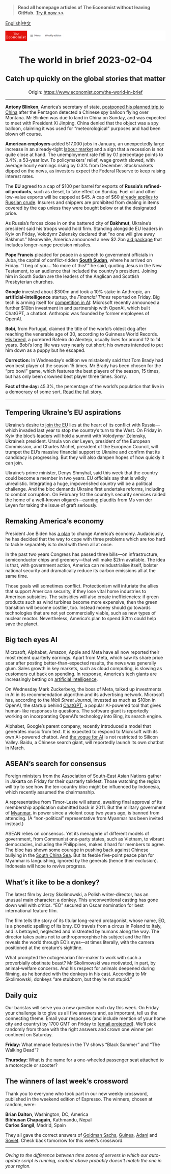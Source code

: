 > **Read all homepage articles of The Economist without leaving GitHub.** [Try it now >>](https://arielherself.github.io/te)

[English](https://github.com/arielherself/espresso/blob/main/README.md)|[中文](https://github-com.translate.goog/arielherself/espresso/blob/main/README.md?_x_tr_sl=en&_x_tr_tl=zh-CN&_x_tr_hl=zh-CN&_x_tr_pto=wapp)



![The Economist](menubar.png)

# <p align="center">The world in brief 2023-02-04</p>

## <p align="center">Catch up quickly on the global stories that matter</p>

<p align="center">Origin: <a href="https://www.economist.com/the-world-in-brief">https://www.economist.com/the-world-in-brief</a><hr>

<strong>Antony Blinken</strong>, America’s secretary of state, [postponed his planned trip to China](https://www.economist.com/china/2023/02/03/how-a-balloon-burst-sino-american-talks) after the Pentagon detected a Chinese spy balloon flying over Montana. Mr Blinken was due to land in China on Sunday, and was expected to meet with President Xi Jinping. China denied that the object was a spy balloon, claiming it was used for “meteorological” purposes and had been blown off course.

<strong>American employers </strong>added 517,000 jobs in January, an unexpectedly large increase in an already-tight [labour market](https://www.economist.com/finance-and-economics/2022/11/24/why-american-unemployment-needs-to-rise) and a sign that a recession is not quite close at hand. The unemployment rate fell by 0.1 percentage points to 3.4%, a 53-year low. To policymakers’ relief, wage growth slowed, with average hourly earnings rising by 0.3% from December. Stockmarkets dipped on the news, as investors expect the Federal Reserve to keep raising interest rates.

The <strong>EU</strong> agreed to a cap of $100 per barrel for exports of <strong>Russia’s refined-oil products</strong>, such as diesel, to take effect on Sunday. Fuel oil and other low-value exports will be capped at $45. A cap of $60 [already applies to Russian crude](https://www.economist.com/leaders/2023/02/01/why-the-wests-oil-sanctions-on-russia-are-proving-to-be-underwhelming). Insurers and shippers are prohibited from dealing in items covered by the cap unless they were bought below or at the designated price.

As Russia’s forces close in on the battered city of <strong>Bakhmut</strong>, Ukraine’s president said his troops would hold firm. Standing alongside EU leaders in Kyiv on Friday, Volodymr Zelensky declared that “no one will give away Bakhmut.” Meanwhile, America announced a new $2.2bn [aid package](https://www.economist.com/leaders/2023/01/25/nato-members-are-right-to-send-tanks-to-ukraine) that includes longer-range precision missiles.

<strong>Pope Francis</strong> pleaded for peace in a speech to government officials in Juba, the capital of conflict-ridden [<strong>South Sudan</strong>](https://www.economist.com/middle-east-and-africa/2021/07/10/south-sudans-second-decade-may-be-as-troubled-as-its-first), where he arrived on Friday. “I beg of you…‘No more of this!’” he said, quoting Jesus in the New Testament, to an audience that included the country’s president. Joining him in South Sudan are the leaders of the Anglican and Scottish Presbyterian churches.

<strong>Google</strong> invested about $300m and took a 10% stake in Anthropic, an <strong>artificial-intelligence</strong> startup, the<em> Financial Times</em> reported on Friday. Big tech is arming itself for [competition in AI](https://www.economist.com/business/2023/01/30/the-race-of-the-ai-labs-heats-up): Microsoft recently announced a further $10bn investment in and partnership with OpenAI, which built ChatGPT, a chatbot. Anthropic was founded by former employees of OpenAI.

<strong>Bobi</strong>, from Portugal, claimed the title of the world’s oldest dog after reaching the venerable age of 30, according to Guinness World Records. [His breed](https://www.economist.com/interactive/christmas-specials/2022/12/20/what-makes-certain-dogs-popular-in-certain-countries), a purebred Rafeiro do Alentejo, usually lives for around 12 to 14 years. Bobi’s long life was very nearly cut short; his owners intended to put him down as a puppy but he escaped.

<strong>Correction:</strong> In Wednesday’s edition we mistakenly said that Tom Brady had won best player of the season 15 times. Mr Brady has been chosen for the “pro bowl” game, which features the best players of the season, 15 times, but has only been crowned best player three times. Sorry.

<strong>Fact of the day: </strong>45.3%, the percentage of the world’s population that live in a democracy of some sort. [Read the full story.](https://www.economist.com/graphic-detail/2023/02/01/the-worlds-most-and-least-democratic-countries-in-2022)

----------

## Tempering Ukraine’s EU aspirations

Ukraine’s desire to [join the EU](https://www.economist.com/leaders/2022/06/16/the-eu-should-declare-ukraine-a-candidate-for-membership) lies at the heart of its conflict with Russia—which invaded last year to stop the country’s turn to the West. On Friday in Kyiv the bloc’s leaders will hold a summit with Volodymyr Zelensky, Ukraine’s president. Ursula von der Leyen, president of the European Commission, and Charles Michel, president of the European Council, will trumpet the EU’s massive financial support to Ukraine and confirm that its candidacy is progressing. But they will also dampen hopes of how quickly it can join.

Ukraine’s prime minister, Denys Shmyhal, said this week that the country could become a member in two years. EU officials say that is wildly unrealistic. Integrating a huge, impoverished country will be a political challenge. And the bloc demands Ukraine first undertake reforms, including to combat corruption. On February 1st the country’s security services raided the home of a well-known oligarch—earning plaudits from Ms von der Leyen for taking the issue of graft seriously.

## Remaking America’s economy

President Joe Biden has [a plan](https://www.economist.com/leaders/2023/02/02/joe-bidens-effort-to-remake-the-economy-is-ambitious-risky-and-selfish) to change America’s economy. Audaciously, he has decided that the way to cope with three problems which are too hard to tackle separately is to deal with them all at once.   
  
 In the past two years Congress has passed three bills—on infrastructure, semiconductor chips and greenery—that will make $2trn available. The idea is that, with government action, America can reindustrialise itself, bolster national security and dramatically reduce its carbon emissions all at the same time. 

Those goals will sometimes conflict. Protectionism will infuriate the allies that support American security, if they lose vital home industries to American subsidies. The subsidies will also create inefficiencies: if green products such as wind turbines become more expensive, then the green transition will become costlier, too. Instead money should go towards technologies that are not yet commercially viable, such as new types of nuclear reactor. Nevertheless, America’s plan to spend $2trn could help save the planet.

## Big tech eyes AI

Microsoft, Alphabet, Amazon, Apple and Meta have all now reported their most recent quarterly earnings. Apart from Meta, which saw its share price soar after posting better-than-expected results, the news was generally glum. Sales growth in key markets, such as cloud computing, is slowing as customers cut back on spending. In response, America’s tech giants are increasingly betting on [artificial intelligence](https://www.economist.com/business/2023/01/30/the-race-of-the-ai-labs-heats-up).

On Wednesday Mark Zuckerberg, the boss of Meta, talked up investments in AI in its recommendation algorithm and its advertising network. Microsoft has, according to the <em>Wall Street Journal</em>, invested as much as $10bn in OpenAI, the startup behind [ChatGPT](https://www.economist.com/business/2022/12/08/how-good-is-chatgpt), a popular AI-powered tool that gives human-like responses to questions. The software giant is reportedly working on incorporating OpenAI’s technology into Bing, its search engine. 

Alphabet, Google’s parent company, recently introduced a model that generates music from text. It is expected to respond to Microsoft with its own AI-powered chatbot. And [the vogue for AI](https://www.economist.com/business/2023/01/30/the-race-of-the-ai-labs-heats-up) is not restricted to Silicon Valley. Baidu, a Chinese search giant, will reportedly launch its own chatbot in March.

## ASEAN’s search for consensus

Foreign ministers from the Association of South-East Asian Nations gather in Jakarta on Friday for their quarterly talkfest. Those watching the region will try to see how the ten-country bloc might be influenced by Indonesia, which recently assumed the chairmanship.  
  
 A representative from Timor-Leste will attend, awaiting final approval of its membership application submitted back in 2011. But the military government of [Myanmar](https://www.economist.com/asia/2023/01/31/myanmars-civil-war-has-moved-to-its-heartlands), in power since a violent coup two years ago, is banned from attending. (A “non-political” representative from Myanmar has been invited instead.)

ASEAN relies on consensus. Yet its menagerie of different models of government, from Communist one-party states, such as Vietnam, to vibrant democracies, including the Philippines, makes it hard for members to agree. The bloc has shown some courage in pushing back against Chinese bullying in the [South China Sea](https://www.economist.com/asia/2023/02/01/chinas-put-upon-maritime-neighbours-are-pushing-back). But its feeble five-point peace plan for Myanmar is languishing, ignored by the generals (hence their exclusion). Indonesia will hope to revive progress.

## What’s it like to be a donkey?

The latest film by Jerzy Skolimowski, a Polish writer-director, has an unusual main character: a donkey. This unconventional casting has gone down well with critics. “EO” secured an Oscar nomination for best international feature film.

The film tells the story of its titular long-eared protagonist, whose name, EO, is a phonetic spelling of its bray. EO travels from a circus in Poland to Italy, and is betrayed, neglected and mistreated by humans along the way. The director takes pains not to anthropomorphise his subject and the film reveals the world through EO’s eyes—at times literally, with the camera positioned at the creature’s sightline.

What prompted the octogenarian film-maker to work with such a proverbially obstinate beast? Mr Skolimowski was motivated, in part, by animal-welfare concerns. And his respect for animals deepened during filming, as he bonded with the donkeys in his cast. According to Mr Skolimowski, donkeys “are stubborn, but they’re not stupid.”

## Daily quiz

Our baristas will serve you a new question each day this week. On Friday your challenge is to give us all five answers and, as important, tell us the connecting theme. Email your responses (and include mention of your home city and country) by 1700 GMT on Friday to [<span class="__cf_email__" data-cfemail="88d9fde1f2cdfbf8faedfbfbe7c8edebe7e6e7e5e1fbfca6ebe7e5">[email&#160;protected]</span>](https://mail.google.com/mail/?view=cm&amp;fs=1&amp;tf=1&amp;to=QuizEspresso@economist.com). We’ll pick randomly from those with the right answers and crown one winner per continent on Saturday.

<strong>Friday: </strong>What menace features in the TV shows “Black Summer” and “The Walking Dead”?

<strong>Thursday: </strong>What is the name for a one-wheeled passenger seat attached to a motorcycle or scooter?

## The winners of last week’s crossword

Thank you to everyone who took part in our new weekly crossword, published in the weekend edition of Espresso. The winners, chosen at random, were: 

<strong>Brian Dalton</strong>, Washington, DC, America  
<strong>Bibhusan Chapagain</strong>, Kathmandu, Nepal   
<strong>Carlos Sangil</strong>, Madrid, Spain

They all gave the correct answers of [Goldman Sachs](https://www.economist.com/briefing/2023/01/26/how-goldman-sachs-went-from-apex-predator-to-wall-street-laggard), [Guinea](https://www.economist.com/asia/2023/01/26/indonesia-embraces-resource-nationalism), [Adani](https://www.economist.com/business/2023/01/26/hindenburgs-critique-of-the-adani-empire) and [Soviet](https://www.economist.com/britain/2023/01/26/blat-the-soviet-art-of-getting-by-comes-to-britain). Check back tomorrow for this week’s crossword.

----------

*Owing to the difference between time zones of servers in which our auto-update script is running, content above probably doesn't match the one in your region.*

